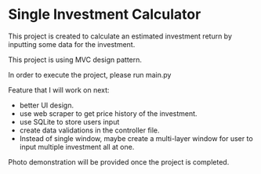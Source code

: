 # Single Investment Calculator

This project is created to calculate an estimated investment return by inputting some data for the investment.

This project is using MVC design pattern.

In order to execute the project, please run main.py

Feature that I will work on next: <br/>
* better UI design.
* use web scraper to get price history of the investment.
* use SQLite to store users input
* create data validations in the controller file.
* Instead of single window, maybe create a multi-layer window for user to input multiple investment all at one.

Photo demonstration will be provided once the project is completed.